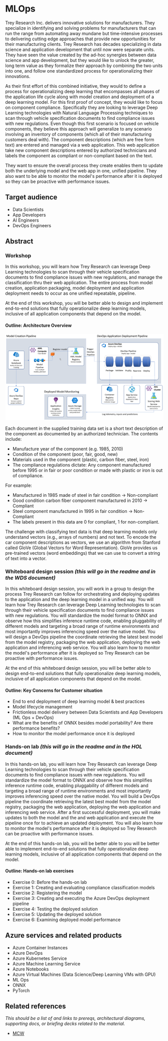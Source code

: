 # MLOps
Trey Research Inc. delivers innovative solutions for manufacturers. They specialize in identifying and solving problems for manufacturers that can run the range from automating away mundane but time-intensive processes to delivering cutting edge approaches that provide new opportunities for their manufacturing clients. Trey Research has decades specializing in data science and application development that until now were separate units. They have seen the value created by the ad-hoc synergies between data science and app development, but they would like to unlock the greater, long term value as they formalize their approach by combining the two units into one, and follow one standardized process for operationalizing their innovations.

As their first effort of this combined initiative, they would to define a process for operationalizing deep learning that encompasses all phases of the application life cycle along with model creation and deployment of a deep learning model. For this first proof of concept, they would like to focus on component compliance. Specifically they are looking to leverage Deep Learning technologies with Natural Language Processing techniques to scan through vehicle specification documents to find compliance issues with new regulations. Even though this first scenario is focused on vehicle components, they believe this approach will generalize to any scenario involving an inventory of components (which all of their manufacturing customers deal with). The component descriptions (which are free form text) are entered and managed via a web application. This web application take new component descriptions entered by authorized technicians and labels the component as compliant or non-compliant based on the text. 

They want to ensure the overall process they create enables them to update both the underlying model and the web app in one, unified pipeline. They also want to be able to monitor the model's performance after it is deployed so they can be proactive with performance issues.


## Target audience
-   Data Scientists
-   App Developers
-   AI Engineers
-   DevOps Engineers 


## Abstract

### Workshop
In this workshop, you will learn how Trey Research can leverage Deep Learning technologies to scan through their vehicle specification documents to find compliance issues with new regulations, and manage the classification thru their web application. The entire process from model creation, application packaging, model deployment and application deployment needs to occur as one unified repeatable, pipeline. 

At the end of this workshop, you will be better able to design and implement end-to-end solutions that fully operationalize deep learning models, inclusive of all application components that depend on the model.

#### Outline: Architecture Overview ####
![Overview Architecture](Media/overview-architecture.png)

Each document in the supplied training data set is a short text description of the component as documented by an authorized technician. The contents include:

- Manufacture year of the component (e.g. 1985, 2010)
- Condition of the component (poor, fair, good, new)
- Materials used in the component (plastic, carbon fiber, steel, iron)
- The compliance regulations dictate: Any component manufactured before 1995 or in fair or poor condition or made with plastic or iron is out of compliance.

For example:

- Manufactured in 1985 made of steel in fair condition -> Non-compliant
- Good condition carbon fiber component manufactured in 2010 -> Compliant
- Steel component manufactured in 1995 in fair condition -> Non-Compliant
- The labels present in this data are 0 for compliant, 1 for non-compliant.

The challenge with classifying text data is that deep learning models only understand vectors (e.g., arrays of numbers) and not text. To encode the car component descriptions as vectors, we use an algorithm from Stanford called GloVe (Global Vectors for Word Representation). GloVe provides us pre-trained vectors (word embeddings) that we can use to convert a string of text into a vector.

### Whiteboard design session *(this will go in the readme and in the WDS document)*
In this whiteboard design session, you will work in a group to design the process Trey Research can follow for orchestrating and deploying updates to the application and the deep learning model in a unified way. You will learn how Trey Research can leverage Deep Learning technologies to scan through their vehicle specification documents to find compliance issues with new regulations. You will standardize the model format to ONNX and observe how this simplifies inference runtime code, enabling pluggability of different models and targeting a broad range of runtime environments and most importantly improves inferencing speed over the native model. You will design a DevOps pipeline the coordinate retrieving the latest best model from the model registry, packaging the web application, deploying the web application and inferencing web service. You will also learn how to monitor the model's performance after it is deployed so Trey Research can be proactive with performance issues.

At the end of this whiteboard design session, you will be better able to design end-to-end solutions that fully operationalize deep learning models, inclusive of all application components that depend on the model.

#### Outline: Key Concerns for Customer situation ####
- End to end deployment of deep learning model & best practices
- Model lifecycle management
- Frictionless model delivery between Data Scientists and App Developers (ML Ops + DevOps)
- What are the benefits of ONNX besides model portability? Are there performance benefits?
- How to monitor the model performance once it is deployed


### Hands-on lab *(this will go in the readme and in the HOL document)*
In this hands-on lab, you will learn how Trey Research can leverage Deep Learning technologies to scan through their vehicle specification documents to find compliance issues with new regulations. You will standardize the model format to ONNX and observe how this simplifies inference runtime code, enabling pluggability of different models and targeting a broad range of runtime environments and most importantly improves inferencing speed over the native model. You will build a DevOps pipeline the coordinate retrieving the latest best model from the model registry, packaging the web application, deploying the web application and inferencing web service. After a first successful deployment, you will make updates to both the model and the and web application and execute the pipeline once for to achieve an updated deployment. You will also learn how to monitor the model's performance after it is deployed so Trey Research can be proactive with performance issues.

At the end of this hands-on lab, you will be better able to you will be better able to implement end-to-end solutions that fully operationalize deep learning models, inclusive of all application components that depend on the model.

#### Outline: Hands-on lab exercises
- Exercise 0: Before the hands-on lab
- Exercise 1: Creating and evaluating compliance classification models
- Exercise 2: Registering the model
- Exercise 3: Creating and executing the Azure DevOps deployment pipeline
- Exercise 4: Testing the deployed solution
- Exercise 5: Updating the deployed solution
- Exercise 6: Examining deployed model performance

## Azure services and related products
-	Azure Container Instances
-	Azure DevOps
-   Azure Kubernetes Service
-   Azure Machine Learning Service
-	Azure Notebooks
-   Azure Virtual Machines (Data Science/Deep Learning VMs with GPU)
-	ML Ops
-   ONNX
-   PyTorch

## Related references
*This should be a list of and links to prereqs, architectural diagrams, supporting docs, or briefing decks related to the material.* 
- [MCW](https://github.com/Microsoft/MCW)
